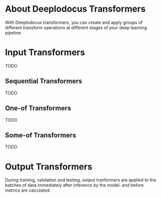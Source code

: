 # About Deeplodocus Transformers

With Deeplodocus transformers, you can create and apply groups of different transform operations at different stages of your deep learning pipeline. 

# Input Transformers

TODO

## Sequential Transformers

TODO

## One-of Transformers

TODO

## Some-of Transformers

TODO

# Output Transformers

During training, validation and testing, output tranformers are applied to the batches of data immediately after inference by the model. and before metrics are calculated.  
